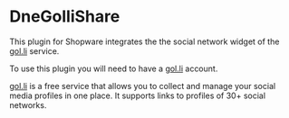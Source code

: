 # DneGolliShare

This plugin for Shopware integrates the the social network widget of the [gol.li](https://gol.li) service.

To use this plugin you will need to have a [gol.li](https://gol.li) account.

[gol.li](https://gol.li) is a free service that allows you to collect and manage your social media profiles
in one place. It supports links to profiles of 30+ social networks.
